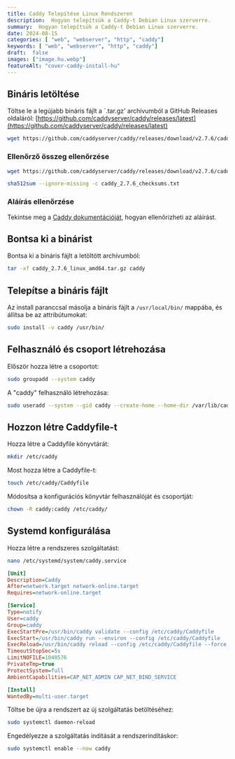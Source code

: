 ```yaml
---
title: Caddy Telepítése Linux Rendszeren
description:  Hogyan telepítsük a Caddy-t Debian Linux szerverre.
summary:  Hogyan telepítsük a Caddy-t Debian Linux szerverre.
date: 2024-08-15
categories: [ "web", "webserver", "http", "caddy"]
keywords: [ "web", "webserver", "http", "caddy"]
draft:  false
images: ["image.hu.webp"]
featureAlt: "cover-caddy-install-hu"
---
```


## Bináris letöltése

Töltse le a legújabb bináris fájlt a `.tar.gz' archívumból a GitHub Releases oldaláról: [https://github.com/caddyserver/caddy/releases/latest](https://github.com/caddyserver/caddy/releases/latest)

```bash
wget https://github.com/caddyserver/caddy/releases/download/v2.7.6/caddy_2.7.6_linux_amd64.tar.gz
```

### Ellenőrző összeg ellenőrzése

```bash
wget https://github.com/caddyserver/caddy/releases/download/v2.7.6/caddy_2.7.6_checksums.txt
```

```bash
sha512sum --ignore-missing -c caddy_2.7.6_checksums.txt
```

### Aláírás ellenőrzése

Tekintse meg a [Caddy dokumentációját](https://caddyserver.com/docs/signature-verification), hogyan ellenőrizheti az aláírást.

## Bontsa ki a binárist

Bontsa ki a bináris fájlt a letöltött archívumból:

```bash
tar -xf caddy_2.7.6_linux_amd64.tar.gz caddy
```

## Telepítse a bináris fájlt

Az install paranccsal másolja a bináris fájlt a `/usr/local/bin/` mappába, és állítsa be az attribútumokat:

```bash
sudo install -v caddy /usr/bin/
```

## Felhasználó és csoport létrehozása

Először hozza létre a csoportot:

```bash
sudo groupadd --system caddy
```

A "caddy" felhasználó létrehozása:

```bash
sudo useradd --system --gid caddy --create-home --home-dir /var/lib/caddy --shell /usr/sbin/nologin caddy
```

## Hozzon létre Caddyfile-t

Hozza létre a Caddyfile könyvtárát:

```bash
mkdir /etc/caddy
```

Most hozza létre a Caddyfile-t:

```bash
touch /etc/caddy/Caddyfile
```

Módosítsa a konfigurációs könyvtár felhasználóját és csoportját:

```bash
chown -R caddy:caddy /etc/caddy/
```

## Systemd konfigurálása

Hozza létre a rendszeres szolgáltatást:

```bash
nano /etc/systemd/system/caddy.service
```

```ini title="/etc/systemd/system/caddy.service"
[Unit]
Description=Caddy
After=network.target network-online.target
Requires=network-online.target

[Service]
Type=notify
User=caddy
Group=caddy
ExecStartPre=/usr/bin/caddy validate --config /etc/caddy/Caddyfile
ExecStart=/usr/bin/caddy run --environ --config /etc/caddy/Caddyfile
ExecReload=/usr/bin/caddy reload --config /etc/caddy/Caddyfile --force
TimeoutStopSec=5s
LimitNOFILE=1048576
PrivateTmp=true
ProtectSystem=full
AmbientCapabilities=CAP_NET_ADMIN CAP_NET_BIND_SERVICE

[Install]
WantedBy=multi-user.target
```

Töltse be újra a rendszert az új szolgáltatás betöltéséhez:

```bash
sudo systemctl daemon-reload
```

Engedélyezze a szolgáltatás indítását a rendszerindításkor:

```bash
sudo systemctl enable --now caddy
